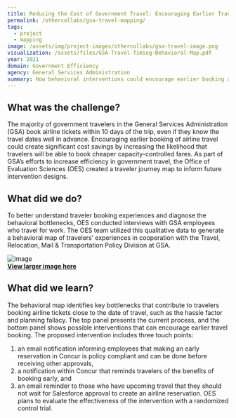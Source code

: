 ```yaml
---
title: Reducing the Cost of Government Travel: Encouraging Earlier Travel Booking
permalink: /othercollabs/gsa-travel-mapping/
tags:
  - project 
  - mapping
image: /assets/img/project-images/othercollabs/gsa-travel-image.png
visualization: /assets/files/GSA-Travel-Timing-Behavioral-Map.pdf
year: 2021
domain: Government Efficiency
agency: General Services Administration
summary: How behavioral interventions could encourage earlier booking and generate government-wide cost savings 
---
```

## What was the challenge?
The majority of government travelers in the General Services Administration (GSA) book airline tickets within 10 days of the trip, even if they know the travel dates well in advance. Encouraging earlier booking of airline travel could create significant cost savings by increasing the likelihood that travelers will be able to book cheaper capacity-controlled fares. As part of GSA’s efforts to increase efficiency in government travel, the Office of Evaluation Sciences (OES) created a traveler journey map to inform future intervention designs.

## What did we do?
To better understand traveler booking experiences and diagnose the behavioral bottlenecks, OES conducted interviews with GSA employees who travel for work.  The OES team utilized this qualitative data to generate a behavioral map of travelers’ experiences in cooperation with the Travel, Relocation, Mail & Transportation Policy Division at GSA.

![image]({{site.baseurl}}/assets/img/project-images/othercollabs/GSA-Travel-Timing-Behavioral-Map.jpg)<br>
<a href="https://oes.gsa.gov/assets/files/GSA-Travel-Timing-Behavioral-Map.pdf">**View larger image here**</a>

## What did we learn?
The behavioral map identifies key bottlenecks that contribute to travelers booking airline tickets close to the date of travel, such as the hassle factor and planning fallacy. The top panel presents the current process, and the bottom panel shows possible interventions that can encourage earlier travel booking. The proposed intervention includes three touch points: 
1. an email notification informing employees that making an early reservation in Concur is policy compliant and can be done before receiving other approvals, 
2. a notification within Concur that reminds travelers of the benefits of booking early, and 
3. an email reminder to those who have upcoming travel that they should not wait for Salesforce approval to create an airline reservation. 
OES plans to evaluate the effectiveness of the intervention with a randomized control trial.





